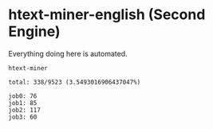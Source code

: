 # htext-miner-english (Second Engine)

Everything doing here is automated.

```
htext-miner

total: 338/9523 (3.5493016906437047%)

job0: 76
job1: 85
job2: 117
job3: 60
```